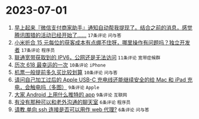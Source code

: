 # 2023-07-01

1. [早上起来『微信支付商家助手』通知自动帮我提现了。结合之前的消息，感觉腾讯围猎的活动已经开始了……](https://www.v2ex.com/t/953190) `17条评论` `问与答`
1. [小米折合 15 元每位的获客成本有点绷不住呀，哪里操作有问题吗？独立开发者](https://www.v2ex.com/t/953182) `17条评论` `程序员`
1. [联通宽带获取到的 IPV6，公网还是无法访问](https://www.v2ex.com/t/953183) `11条评论` `宽带症候群`
1. [历次 618 最幸运的一次](https://www.v2ex.com/t/953197) `10条评论` `iPhone`
1. [机票一般提前多久买比较划算](https://www.v2ex.com/t/953196) `10条评论` `问与答`
1. [请问自己加工过后的 Apple USB-C 充电线还能继续安全的给 Mac 和 iPad 充电，会触电吗（多图）](https://www.v2ex.com/t/953184) `9条评论` `Apple`
1. [大家 Android 上用什么推特的 app](https://www.v2ex.com/t/953179) `9条评论` `互联网`
1. [有没有那种可以和老外沟通的聊天室](https://www.v2ex.com/t/953208) `6条评论` `程序员`
1. [请教,单向 ssh 连接是否可以用作 web 代理?](https://www.v2ex.com/t/953195) `6条评论` `问与答`
